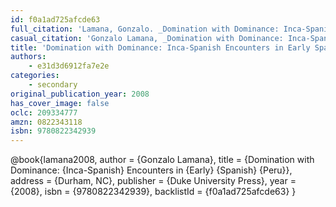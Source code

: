 ```yaml
---
id: f0a1ad725afcde63
full_citation: 'Lamana, Gonzalo. _Domination with Dominance: Inca-Spanish Encounters in Early Spanish Peru_. Latin American Otherwise. Durham, NC: Duke University Press, 2008.'
casual_citation: 'Gonzalo Lamana, _Domination with Dominance: Inca-Spanish Encounters in Early Spanish Peru_ (2008).'
title: 'Domination with Dominance: Inca-Spanish Encounters in Early Spanish Peru'
authors:
    - e31d3d6912fa7e2e
categories:
    - secondary
original_publication_year: 2008
has_cover_image: false
oclc: 209334777
amzn: 0822343118
isbn: 9780822342939
---
```


@book{lamana2008,
  author = {Gonzalo Lamana},
  title = {Domination with Dominance: {Inca-Spanish} Encounters in {Early} {Spanish} {Peru}},
  address = {Durham, NC},
  publisher = {Duke University Press},
  year = {2008},
  isbn = {9780822342939},
  backlistId = {f0a1ad725afcde63}
}
